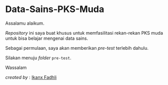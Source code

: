 # Data-Sains-PKS-Muda

Assalamu alaikum.

_Repository_ ini saya buat khusus untuk memfasilitasi rekan-rekan PKS muda untuk bisa belajar mengenai data sains.

Sebagai permulaan, saya akan memberikan _pre-test_ terlebih dahulu.

Silakan menuju _folder_ `pre-test`.

Wassalam

_created by_ : [Ikanx Fadhli](https://ikanx101.com/about/)